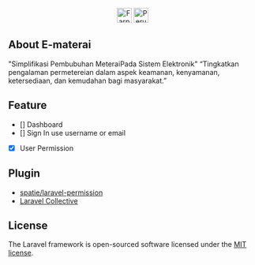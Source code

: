 <p align="center">
<a href="https://laravel.com" target="_blank"><img src="https://farpoint.co.id/wp-content/themes/farpoint/img/fp-logo.png" height="30px" alt="Farpoint Logo"></a>
<a href="https://laravel.com" target="_blank"><img src="https://www.peruri.co.id/peruri-2b/assets/images/custom/logo-dark.png" height="30px" alt="Peruri Logo"></a>
</p>

## About E-materai
"Simplifikasi Pembubuhan MeteraiPada Sistem Elektronik"
“Tingkatkan pengalaman permetereian dalam aspek keamanan, kenyamanan, ketersediaan, dan kemudahan bagi masyarakat.”
## Feature
- [] Dashboard
- [] Sign In use username or email
- [x] User Permission

## Plugin 
- [spatie/laravel-permission](https://spatie.be/docs/laravel-permission/v5/introduction)
- [Laravel Collective](https://laravelcollective.com/docs/6.x/html) 


## License

The Laravel framework is open-sourced software licensed under the [MIT license](https://opensource.org/licenses/MIT).
